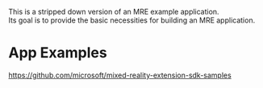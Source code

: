 This is a stripped down version of an MRE example application.  
Its goal is to provide the basic necessities for building an MRE application.

# App Examples
https://github.com/microsoft/mixed-reality-extension-sdk-samples

